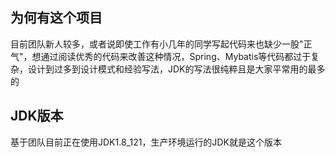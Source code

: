 ## 为何有这个项目 
目前团队新人较多，或者说即使工作有小几年的同学写起代码来也缺少一股"正气"，想通过阅读优秀的代码来改善这种情况，Spring、Mybatis等代码都过于复杂，设计到过多到设计模式和经验写法，JDK的写法很纯粹且是大家平常用的最多的

## JDK版本
基于团队目前正在使用JDK1.8_121，生产环境运行的JDK就是这个版本
